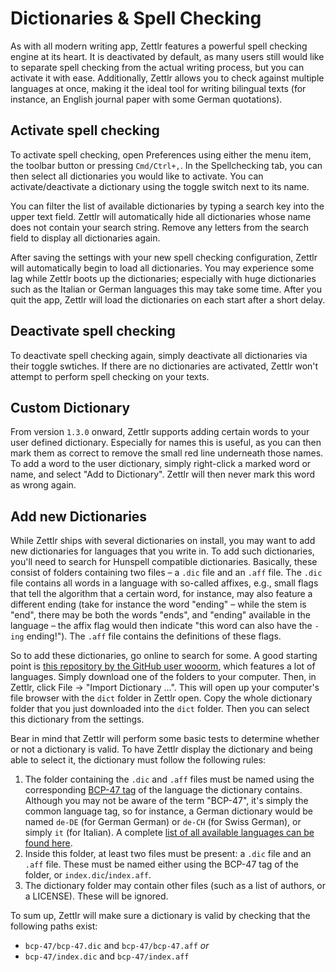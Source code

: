 # Dictionaries & Spell Checking

As with all modern writing app, Zettlr features a powerful spell checking engine at its heart. It is deactivated by default, as many users still would like to separate spell checking from the actual writing process, but you can activate it with ease. Additionally, Zettlr allows you to check against multiple languages at once, making it the ideal tool for writing bilingual texts (for instance, an English journal paper with some German quotations).

## Activate spell checking

To activate spell checking, open Preferences using either the menu item, the toolbar button or pressing `Cmd/Ctrl+,`. In the Spellchecking tab, you can then select all dictionaries you would like to activate. You can activate/deactivate a dictionary using the toggle switch next to its name.

You can filter the list of available dictionaries by typing a search key into the upper text field. Zettlr will automatically hide all dictionaries whose name does not contain your search string. Remove any letters from the search field to display all dictionaries again.

After saving the settings with your new spell checking configuration, Zettlr will automatically begin to load all dictionaries. You may experience some lag while Zettlr boots up the dictionaries; especially with huge dictionaries such as the Italian or German languages this may take some time. After you quit the app, Zettlr will load the dictionaries on each start after a short delay.

## Deactivate spell checking

To deactivate spell checking again, simply deactivate all dictionaries via their toggle swtiches. If there are no dictionaries are activated, Zettlr won't attempt to perform spell checking on your texts.

## Custom Dictionary

From version `1.3.0` onward, Zettlr supports adding certain words to your user defined dictionary. Especially for names this is useful, as you can then mark them as correct to remove the small red line underneath those names. To add a word to the user dictionary, simply right-click a marked word or name, and select "Add to Dictionary". Zettlr will then never mark this word as wrong again.

## Add new Dictionaries

While Zettlr ships with several dictionaries on install, you may want to add new dictionaries for languages that you write in. To add such dictionaries, you'll need to search for Hunspell compatible dictionaries. Basically, these consist of folders containing two files – a `.dic` file and an `.aff` file. The `.dic` file contains all words in a language with so-called affixes, e.g., small flags that tell the algorithm that a certain word, for instance, may also feature a different ending (take for instance the word "ending" – while the stem is "end", there may be both the words "ends", and "ending" available in the language – the affix flag would then indicate "this word can also have the `-ing` ending!"). The `.aff` file contains the definitions of these flags.

So to add these dictionaries, go online to search for some. A good starting point is [this repository by the GitHub user wooorm](https://github.com/wooorm/dictionaries), which features a lot of languages. Simply download one of the folders to your computer. Then, in Zettlr, click File -> "Import Dictionary …". This will open up your computer's file browser with the `dict` folder in Zettlr open. Copy the whole dictionary folder that you just downloaded into the `dict` folder. Then you can select this dictionary from the settings.

Bear in mind that Zettlr will perform some basic tests to determine whether or not a dictionary is valid. To have Zettlr display the dictionary and being able to select it, the dictionary must follow the following rules:

1. The folder containing the `.dic` and `.aff` files must be named using the corresponding [BCP-47 tag](https://tools.ietf.org/html/bcp47) of the language the dictionary contains. Although you may not be aware of the term "BCP-47", it's simply the common language tag, so for instance, a German dictionary would be named `de-DE` (for German German) or `de-CH` (for Swiss German), or simply `it` (for Italian). A complete [list of all available languages can be found here](https://www.iana.org/assignments/language-subtag-registry/language-subtag-registry).
2. Inside this folder, at least two files must be present: a `.dic` file and an `.aff` file. These must be named either using the BCP-47 tag of the folder, or `index.dic`/`index.aff`.
3. The dictionary folder may contain other files (such as a list of authors, or a LICENSE). These will be ignored.

To sum up, Zettlr will make sure a dictionary is valid by checking that the following paths exist:

- `bcp-47/bcp-47.dic` and `bcp-47/bcp-47.aff` _or_
- `bcp-47/index.dic` and `bcp-47/index.aff`
